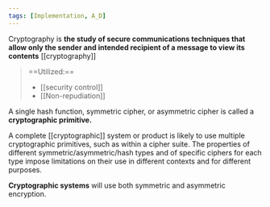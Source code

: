 ```yaml
---
tags: [Implementation, A_D]
---
```

Cryptography is **the study of secure communications techniques that allow only the sender and intended recipient of a message to view its contents**
[[cryptography]]

> ==Utilized:== 
> - [[security control]]
> - [[Non-repudiation]]

A single hash function, symmetric cipher, or asymmetric cipher is called a **cryptographic primitive.**

A complete [[cryptographic]] system or product is likely to use multiple cryptographic primitives, such as within a cipher suite. The properties of different symmetric/asymmetric/hash types and of specific ciphers for each type impose limitations on their use in different contexts and for different purposes.

**Cryptographic systems** will use both symmetric and asymmetric encryption. 